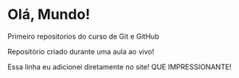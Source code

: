 # Olá, Mundo!
 Primeiro repositorios do curso de Git e GitHub

Repositório criado durante uma aula ao vivo!

Essa linha eu adicionei diretamente no site! QUE IMPRESSIONANTE!
